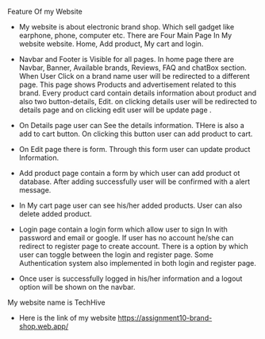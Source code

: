  Feature Of my Website

- My website is about electronic brand shop. Which sell gadget like earphone, phone, computer etc. There are Four
  Main Page In My website website. Home, Add product, My cart and login.

- Navbar and Footer is Visible for all pages. In home page there are Navbar, Banner, Available brands, Reviews, FAQ 
  and chatBox section. When User Click on a brand name user will be redirected to a different page. This page shows Products and advertisement related to this brand. Every product card contain details information about product and also two button-details, Edit. on clicking details user will be redirected to details page and on clicking edit user will be update page .

- On Details page user can See the details information. THere is also a add to cart button. On clicking this button 
  user can add product to cart. 

- On Edit page there is form. Through this form user can update product Information.

- Add product page contain a form by which user can add product ot database. After adding successfully user will be 
  confirmed with a alert message.

- In My cart page user can see his/her added products. User can also delete added product.

- Login page contain a login form which allow user to sign In with password and email or google. If user has no
  account he/she can redirect to register page to create account. There is a option by which user can toggle between 
  the login and register page. Some Authentication system also implemented in both login and register page.

- Once user is successfully logged in his/her information and a logout option will be shown on the navbar. 

My website name is TechHive
* Here is the link of my website https://assignment10-brand-shop.web.app/